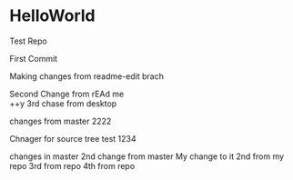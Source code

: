 
# HelloWorld
Test Repo

First Commit

Making changes from readme-edit brach

Second Change from rEAd me          
++y 3rd chase from desktop

changes from master
2222

Chnager for source tree
test 1234

changes in master
2nd change from master
My change to it
2nd from my repo
3rd from repo
4th from repo
